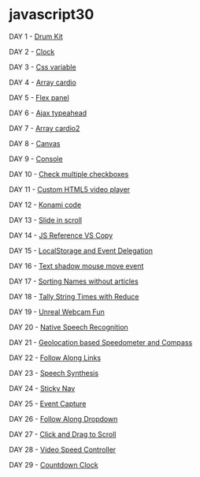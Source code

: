 # javascript30

DAY 1 - [Drum Kit](https://scottxxx666.github.io/javascript30/drum_kit/)

DAY 2 - [Clock](https://scottxxx666.github.io/javascript30/clock/)

DAY 3 - [Css variable](https://scottxxx666.github.io/javascript30/css_variable/)

DAY 4 - [Array cardio](https://github.com/scottxxx666/javascript30/blob/gh-pages/array_cardio/)

DAY 5 - [Flex panel](https://scottxxx666.github.io/javascript30/flex_panel/)

DAY 6 - [Ajax typeahead](https://scottxxx666.github.io/javascript30/ajax_typeahead)

DAY 7 - [Array cardio2](https://scottxxx666.github.io/javascript30/array_cardio2)

DAY 8 - [Canvas](https://scottxxx666.github.io/javascript30/canvas)

DAY 9 - [Console](https://scottxxx666.github.io/javascript30/console)

DAY 10 - [Check multiple checkboxes](https://scottxxx666.github.io/javascript30/checkboxes)

DAY 11 - [Custom HTML5 video player](https://scottxxx666.github.io/javascript30/video)

DAY 12 - [Konami code](https://scottxxx666.github.io/javascript30/konami_code)

DAY 13 - [Slide in scroll](https://scottxxx666.github.io/javascript30/scroll)

DAY 14 - [JS Reference VS Copy](https://scottxxx666.github.io/javascript30/reference)

DAY 15 - [LocalStorage and Event Delegation](https://scottxxx666.github.io/javascript30/local_storage)

DAY 16 - [Text shadow mouse move event](https://scottxxx666.github.io/javascript30/text_shadow)

DAY 17 - [Sorting Names without articles](https://scottxxx666.github.io/javascript30/sort_without_articles)

DAY 18 - [Tally String Times with Reduce](https://scottxxx666.github.io/javascript30/tally_times)

DAY 19 - [Unreal Webcam Fun](https://scottxxx666.github.io/javascript30/webcam)

DAY 20 - [Native Speech Recognition](https://scottxxx666.github.io/javascript30/speech_detection)

DAY 21 - [Geolocation based Speedometer and Compass](https://scottxxx666.github.io/javascript30/geolocation)

DAY 22 - [Follow Along Links](https://scottxxx666.github.io/javascript30/follow_links)

DAY 23 - [Speech Synthesis](https://scottxxx666.github.io/javascript30/speech_synthesis)

DAY 24 - [Sticky Nav](https://scottxxx666.github.io/javascript30/sticky_nav)

DAY 25 - [Event Capture](https://scottxxx666.github.io/javascript30/event)

DAY 26 - [Follow Along Dropdown](https://scottxxx666.github.io/javascript30/follow_nav)

DAY 27 - [Click and Drag to Scroll](https://scottxxx666.github.io/javascript30/drag_scroll)

DAY 28 - [Video Speed Controller](https://scottxxx666.github.io/javascript30/video_speed_controller)

DAY 29 - [Countdown Clock](https://scottxxx666.github.io/javascript30/countdown_timer)
